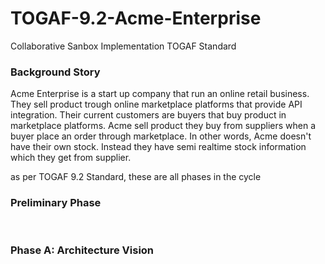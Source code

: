 # TOGAF-9.2-Acme-Enterprise
Collaborative Sanbox Implementation TOGAF Standard

<h3>Background Story</h3>
Acme Enterprise is a start up company that run an online retail business. They sell product trough online marketplace platforms that provide API integration. Their current customers are buyers that buy product in marketplace platforms. Acme sell product they buy from suppliers when a buyer place an order through marketplace. In other words, Acme doesn't have their own stock. Instead they have semi realtime stock information which they get from supplier.

</p>
as per TOGAF 9.2 Standard, these are all phases in the cycle
<h3>Preliminary Phase</h3>
</br>
<h3>Phase A: Architecture Vision</h3>

